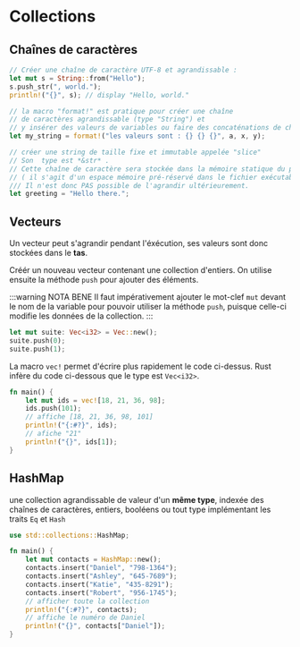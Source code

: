 # Collections

## Chaînes de caractères

```rust
// Créer une chaîne de caractère UTF-8 et agrandissable :
let mut s = String::from("Hello");
s.push_str(", world.");
println!("{}", s); // display "Hello, world."

// la macro "format!" est pratique pour créer une chaîne
// de caractères agrandissable (type "String") et
// y insérer des valeurs de variables ou faire des concaténations de chaînes de caractères.
let my_string = format!("les valeurs sont : {} {} {}", a, x, y);

// créer une string de taille fixe et immutable appelée "slice"
// Son  type est *&str* .
// Cette chaîne de caractère sera stockée dans la mémoire statique du programme
// ( il s'agit d'un espace mémoire pré-réservé dans le fichier exécutable lui-même )
/// Il n'est donc PAS possible de l'agrandir ultérieurement.
let greeting = "Hello there.";
```

## Vecteurs

Un vecteur peut s'agrandir pendant l'éxécution, ses valeurs sont donc stockées dans le **tas**.

Créér un nouveau vecteur contenant une collection d'entiers. On utilise ensuite la méthode `push` pour ajouter des éléments.

:::warning NOTA BENE
Il faut impérativement ajouter le mot-clef `mut` devant le nom de la variable pour pouvoir utiliser la méthode `push`, puisque celle-ci modifie les données de la collection.
:::

```rust
let mut suite: Vec<i32> = Vec::new();
suite.push(0);
suite.push(1);
```

La macro `vec!` permet d'écrire plus rapidement le code ci-dessus. Rust infère du code ci-dessous que le type est `Vec<i32>`.

```rust
fn main() {
    let mut ids = vec![18, 21, 36, 98];
    ids.push(101);
    // affiche [18, 21, 36, 98, 101]
    println!("{:#?}", ids);
    // afiche "21"
    println!("{}", ids[1]);
}
```

## HashMap

une collection agrandissable de valeur d'un **même type**, indexée des chaînes de caractères, entiers, booléens ou tout type implémentant les traits `Eq` et `Hash`

```rust
use std::collections::HashMap;

fn main() {
    let mut contacts = HashMap::new();
    contacts.insert("Daniel", "798-1364");
    contacts.insert("Ashley", "645-7689");
    contacts.insert("Katie", "435-8291");
    contacts.insert("Robert", "956-1745");
    // afficher toute la collection
    println!("{:#?}", contacts);
    // affiche le numéro de Daniel
    println!("{}", contacts["Daniel"]);
}
```